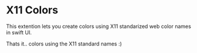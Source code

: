 # X11 Colors

This extention lets you create colors using X11 standarized web color names in swift UI.

Thats it.. colors using the X11 standard names :)
